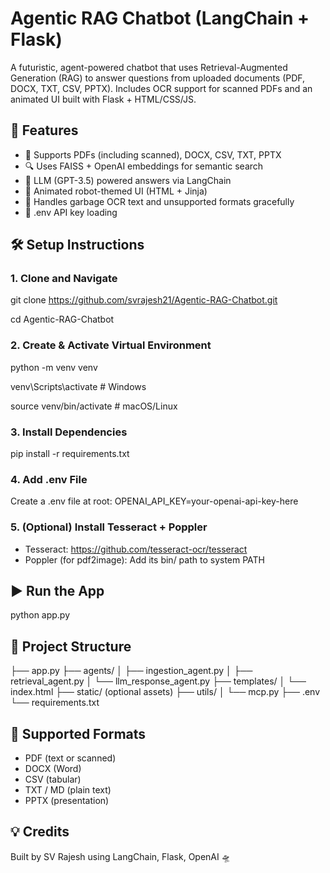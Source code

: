# Agentic RAG Chatbot (LangChain + Flask)

A futuristic, agent-powered chatbot that uses Retrieval-Augmented Generation (RAG) to answer questions from uploaded documents (PDF, DOCX, TXT, CSV, PPTX). Includes OCR support for scanned PDFs and an animated UI built with Flask + HTML/CSS/JS.

## 🚀 Features
- 📁 Supports PDFs (including scanned), DOCX, CSV, TXT, PPTX
- 🔍 Uses FAISS + OpenAI embeddings for semantic search
- 🧠 LLM (GPT-3.5) powered answers via LangChain
- 🤖 Animated robot-themed UI (HTML + Jinja)
- 🧼 Handles garbage OCR text and unsupported formats gracefully
- 🔐 .env API key loading

## 🛠 Setup Instructions

### 1. Clone and Navigate
git clone https://github.com/svrajesh21/Agentic-RAG-Chatbot.git

cd Agentic-RAG-Chatbot

### 2. Create & Activate Virtual Environment
python -m venv venv

venv\Scripts\activate  # Windows

source venv/bin/activate # macOS/Linux

### 3. Install Dependencies
pip install -r requirements.txt

### 4. Add .env File
Create a .env file at root:
OPENAI_API_KEY=your-openai-api-key-here

### 5. (Optional) Install Tesseract + Poppler
- Tesseract: https://github.com/tesseract-ocr/tesseract
- Poppler (for pdf2image): Add its bin/ path to system PATH

## ▶️ Run the App
python app.py

## 📂 Project Structure
├── app.py
├── agents/
│   ├── ingestion_agent.py
│   ├── retrieval_agent.py
│   └── llm_response_agent.py
├── templates/
│   └── index.html
├── static/ (optional assets)
├── utils/
│   └── mcp.py
├── .env
└── requirements.txt

## 🧪 Supported Formats
- PDF (text or scanned)
- DOCX (Word)
- CSV (tabular)
- TXT / MD (plain text)
- PPTX (presentation)

## 💡 Credits
Built by SV Rajesh using LangChain, Flask, OpenAI 🛸
